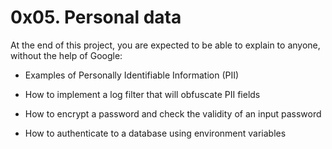 # 0x05. Personal data

At the end of this project, you are expected to be able to explain to anyone, without the help of Google:

* Examples of Personally Identifiable Information (PII)

* How to implement a log filter that will obfuscate PII fields

* How to encrypt a password and check the validity of an input password

* How to authenticate to a database using environment variables
